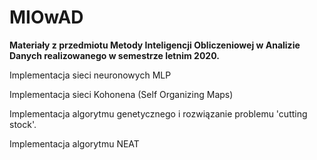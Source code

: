 # MIOwAD

**Materiały z przedmiotu Metody Inteligencji Obliczeniowej w Analizie Danych realizowanego w semestrze letnim 2020.**

Implementacja sieci neuronowych MLP

Implementacja sieci Kohonena (Self Organizing Maps)

Implementacja algorytmu genetycznego i rozwiązanie problemu 'cutting stock'.

Implementacja algorytmu NEAT
